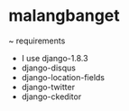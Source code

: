 # malangbanget

~ requirements

- I use django-1.8.3
- django-disqus
- django-location-fields
- django-twitter
- django-ckeditor

